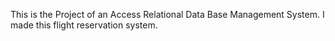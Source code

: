 This is the Project of an Access Relational Data Base Management System. I made this flight reservation system.
